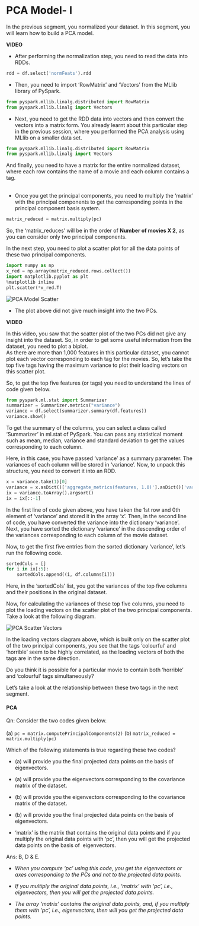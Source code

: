 # PCA Model- I

In the previous segment, you normalized your dataset. In this segment, you will learn how to build a PCA model. 

**VIDEO**

-   After performing the normalization step, you need to read the data into RDDs.

```python
rdd = df.select('normFeats').rdd
```

-   Then, you need to import ‘RowMatrix’ and ‘Vectors’ from the MLlib library of PySpark.

```python
from pyspark.mllib.linalg.distributed import RowMatrix
from pyspark.mllib.linalg import Vectors
```

-   Next, you need to get the RDD data into vectors and then convert the vectors into a matrix form. You already learnt about this particular step in the previous session, where you performed the PCA analysis using MLlib on a smaller data set.
    
```python
from pyspark.mllib.linalg.distributed import RowMatrix
from pyspark.mllib.linalg import Vectors
```
    
And finally, you need to have a matrix for the entire normalized dataset, where each row contains the name of a movie and each column contains a tag.  
     
    
-   Once you get the principal components, you need to multiply the ‘matrix’ with the principal components to get the corresponding points in the principal component basis system.    

```python
matrix_reduced = matrix.multiply(pc)
```

So, the ‘matrix_reduces’ will be in the order of **Number of movies X 2**, as you can consider only two principal components.

In the next step, you need to plot a scatter plot for all the data points of these two principal components. 

```python
import numpy as np
x_red = np.array(matrix_reduced.rows.collect())
import matplotlib.pyplot as plt
%matplotlib inline
plt.scatter(*x_red.T)
```

![PCA Model Scatter](https://i.ibb.co/DMBR42p/PCA-Model-Scatter.png)

-   The plot above did not give much insight into the two PCs.

**VIDEO**

In this video, you saw that the scatter plot of the two PCs did not give any insight into the dataset. So, in order to get some useful information from the dataset, you need to plot a biplot.  
As there are more than 1,000 features in this particular dataset, you cannot plot each vector corresponding to each tag for the movies. So, let’s take the top five tags having the maximum variance to plot their loading vectors on this scatter plot.

So, to get the top five features (or tags) you need to understand the lines of code given below.

```python
from pyspark.ml.stat import Summarizer
summarizer = Summarizer.metrics("variance")
variance = df.select(summarizer.summary(df.features))
variance.show()
```

To get the summary of the columns, you can select a class called ‘Summarizer’ in ml.stat of PySpark. You can pass any statistical moment such as mean, median, variance and standard deviation to get the values corresponding to each column. 

Here, in this case, you have passed ‘variance’ as a summary parameter. The variances of each column will be stored in ‘variance’. Now, to unpack this structure, you need to convert it into an RDD.

```python
x = variance.take(1)[0]
variance = x.asDict()['aggregate_metrics(features, 1.0)'].asDict()['variance']
ix = variance.toArray().argsort()
ix = ix[::-1]
```

In the first line of code given above, you have taken the 1st row and 0th element of ‘variance’ and stored it in the array ‘x’. Then, in the second line of code, you have converted the variance into the dictionary ‘variance’. Next, you have sorted the dictionary ‘variance’ in the descending order of the variances corresponding to each column of the movie dataset.

Now, to get the first five entries from the sorted dictionary ‘variance’, let’s run the following code.

```python
sortedCols = []
for i in ix[:5]:
    sortedCols.append((i, df.columns[i]))
```

Here, in the ‘sortedCols’ list, you got the variances of the top five columns and their positions in the original dataset.

Now, for calculating the variances of these top five columns, you need to plot the loading vectors on the scatter plot of the two principal components. Take a look at the following diagram.

![PCA Scatter Vectors](https://i.ibb.co/sPm9SXr/PCA-Scatter-Vectors.png)

In the loading vectors diagram above, which is built only on the scatter plot of the two principal components, you see that the tags ‘colourful’ and ‘horrible’ seem to be highly correlated, as the loading vectors of both the tags are in the same direction.

Do you think it is possible for a particular movie to contain both ‘horrible’ and ‘colourful’ tags simultaneously?

Let’s take a look at the relationship between these two tags in the next segment. 

#### PCA

Qn: Consider the two codes given below.  
              
(a) `pc = matrix.computePrincipalComponents(2)`
(b) `matrix_reduced = matrix.multiply(pc)`

Which of the following statements is true regarding these two codes?

- (a) will provide you the final projected data points on the basis of eigenvectors.

- (a) will provide you the eigenvectors corresponding to the covariance matrix of the dataset.

- (b) will provide you the eigenvectors corresponding to the covariance matrix of the dataset.

- (b) will provide you the final projected data points on the basis of eigenvectors.

- ‘matrix’ is the matrix that contains the original data points and if you multiply the original data points with ‘pc’, then you will get the projected data points on the basis of  eigenvectors.

Ans: B, D & E.

- *When you compute ‘pc’ using this code, you get the eigenvectors or axes corresponding to the PCs and not to the projected data points.*

- *If you multiply the original data points, i.e., ‘matrix’ with ‘pc’, i.e., eigenvectors, then you will get the projected data points.*

- *The array ‘matrix’ contains the original data points, and, if you multiply them with ‘pc’, i.e., eigenvectors, then will you get the projected data points.*

